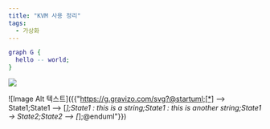 ```yaml
---
title: "KVM 사용 정리"
tags:
  - 가상화
---
```


```dot
graph G {
  hello -- world;
}
```


<img src='https://g.gravizo.com/svg?@startuml;[*] --> State1;State1 --> [*];State1 : this is a string;State1 : this is another string;State1 -> State2;State2 --> [*];@enduml'>


![Image Alt 텍스트]({{"https://g.gravizo.com/svg?@startuml;[*] --> State1;State1 --> [*];State1 : this is a string;State1 : this is another string;State1 -> State2;State2 --> [*];@enduml"}})
